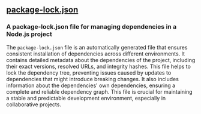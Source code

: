 ## [package-lock.json](package-lock.json)

### A package-lock.json file for managing dependencies in a Node.js project

The `package-lock.json` file is an automatically generated file that ensures consistent installation of dependencies across different environments. It contains detailed metadata about the dependencies of the project, including their exact versions, resolved URLs, and integrity hashes. This file helps to lock the dependency tree, preventing issues caused by updates to dependencies that might introduce breaking changes. It also includes information about the dependencies' own dependencies, ensuring a complete and reliable dependency graph. This file is crucial for maintaining a stable and predictable development environment, especially in collaborative projects.

